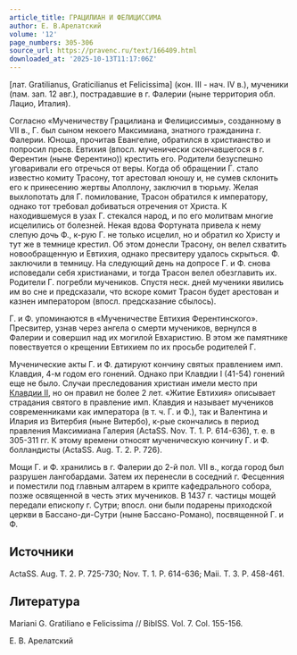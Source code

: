 ```yaml
---
article_title: ГРАЦИЛИАН И ФЕЛИЦИССИМА
author: Е. В.Арелатский
volume: '12'
page_numbers: 305-306
source_url: https://pravenc.ru/text/166409.html
downloaded_at: '2025-10-13T11:17:06Z'
---
```


[лат. Gratilianus, Graticilianus et Felicissima] (кон. III - нач. IV в.), мученики (пам. зап. 12 авг.), пострадавшие в г. Фалерии (ныне территория обл. Лацио, Италия).

Согласно «Мученичеству Грацилиана и Фелициссимы», созданному в VII в., Г. был сыном некоего Максимиана, знатного гражданина г. Фалерии. Юноша, прочитав Евангелие, обратился в христианство и попросил пресв. Евтихия (впосл. мученически скончавшегося в г. Ферентин (ныне Ферентино)) крестить его. Родители безуспешно уговаривали его отречься от веры. Когда об обращении Г. стало известно комиту Трасону, тот арестовал юношу и, не сумев склонить его к принесению жертвы Аполлону, заключил в тюрьму. Желая выхлопотать для Г. помилование, Трасон обратился к императору, однако тот требовал добиваться отречения от Христа. К находившемуся в узах Г. стекался народ, и по его молитвам многие исцелились от болезней. Некая вдова Фортуната привела к нему слепую дочь Ф., к-рую Г. не только исцелил, но и обратил ко Христу и тут же в темнице крестил. Об этом донесли Трасону, он велел схватить новообращенную и Евтихия, однако пресвитеру удалось скрыться. Ф. заключили в темницу. На следующий день на допросе Г. и Ф. снова исповедали себя христианами, и тогда Трасон велел обезглавить их. Родители Г. погребли мучеников. Спустя неск. дней мученики явились им во сне и предсказали, что вскоре комит Трасон будет арестован и казнен императором (впосл. предсказание сбылось).

Г. и Ф. упоминаются в «Мученичестве Евтихия Ферентинского». Пресвитер, узнав через ангела о смерти мучеников, вернулся в Фалерии и совершил над их могилой Евхаристию. В этом же памятнике повествуется о крещении 
Евтихием по их просьбе родителей Г.

Мученические акты Г. и Ф. датируют кончину святых правлением имп. Клавдия, 4-м годом его гонений. Однако при Клавдии I (41-54) гонений еще не было. Случаи преследования христиан имели место при [Клавдии II](<https://pravenc.ru/text/Клавдии II.html>), но он правил не более 2 лет. «Житие Евтихия» описывает страдания святого в правление имп. Клавдия и называет мучеников современниками как императора (в т. ч. Г. и Ф.), так и Валентина и Илария из Витербия (ныне Витербо), к-рые скончались в период правления Максимиана Галерия (ActaSS. Nov. T. 1. P. 614-636), т. е. в 305-311 гг. К этому времени относят мученическую кончину Г. и Ф. болландисты (ActaSS. Aug. T. 2. P. 726).

Мощи Г. и Ф. хранились в г. Фалерии до 2-й пол. VII в., когда город был разрушен лангобардами. Затем их перенесли в соседний г. Фесценния и поместили под главным алтарем в крипте кафедрального собора, позже освященной в честь этих мучеников. В 1437 г. частицы мощей передали епископу г. Сутри; впосл. они были подарены приходской церкви в Бассано-ди-Сутри (ныне Бассано-Романо), посвященной Г. и Ф.

## Источники

ActaSS. Aug. T. 2. P. 725-730; Nov. T. 1. P. 614-636; Maii. T. 3. P. 458-461.

## Литература

Mariani G. Gratiliano e Felicissima // BiblSS. Vol. 7. Col. 155-156.

Е. В.  Арелатский
